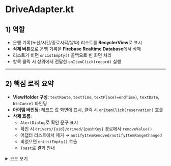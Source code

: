 # DriveAdapter.kt

## 1) 역할
- 운행 기록(노선/시간/종료시각/날짜) 리스트를 **RecyclerView**로 표시
- **삭제 버튼**으로 운행 기록을 **Firebase Realtime Database**에서 삭제
- 리스트가 비면 `onListEmpty()` 콜백으로 빈 화면 처리
- 항목 클릭 시 상위에서 전달한 `onItemClick(record)` 실행

---

## 2) 핵심 로직 요약
- **ViewHolder 구성**: `textRoute`, `textTime`, `textPlace(=endTime)`, `textDate`, `btnCancel` 바인딩
- **아이템 바인딩**: 레코드 값 화면에 표시, 클릭 시 `onItemClick(reservation)` 호출
- **삭제 흐름**:
  - `AlertDialog`로 확인 문구 표시
  - 확인 시 `drivers/{uid}/drived/{pushKey}` 경로에서 `removeValue()`
  - 어댑터 리스트에서 제거 → `notifyItemRemoved/notifyItemRangeChanged`
  - 비었으면 `onListEmpty()` 호출
  - `Toast`로 결과 안내 
  
<details>
<summary> 코드 보기 </summary>

```kotlin
class DriveAdapter(private val reservationList: ArrayList<DrivedRecord>,
                   private val onListEmpty: () -> Unit,
                   private val onItemClick: (DrivedRecord) -> Unit)
    : RecyclerView.Adapter<DriveAdapter.ReservationViewHolder>() {

    //item_list.xml의 보여줄 데이터를 하나씩 인플레이트
    override fun onCreateViewHolder(
        parent: ViewGroup,
        viewType: Int
    ): ReservationViewHolder {
        val view = LayoutInflater.from(parent.context)
            .inflate(R.layout.item_list, parent, false)
        return ReservationViewHolder(view)
    }

    //데이터 바인딩 + 삭제 버튼 클릭 이벤트
    override fun onBindViewHolder(holder: ReservationViewHolder, position: Int) {
        val reservation = reservationList[position]

        //ViewHolder 구성
        holder.textRoute.text = reservation.route
        holder.textTime.text = reservation.time
        holder.textStation.text = reservation.endTime
        holder.textDate.text = reservation.date

        //삭제 흐름
        holder.btnDelete.setOnClickListener {
            //확인 문구 표시
            AlertDialog.Builder(holder.itemView.context)
                .setTitle("운행 기록 삭제")
                .setMessage("\uD83D\uDEA8 운행 노선을 잘못 선택한 경우에만 삭제할 수 있습니다.\n삭제된 노선에 대한 불이익은 책임지지 않습니다.\n정말 삭제하시겠습니까?")
                //확인 시
                .setPositiveButton("확인") { dialog, _ ->
                    val currentUser =
                        com.google.firebase.auth.FirebaseAuth.getInstance().currentUser
                    currentUser?.let { user ->
                        val ref = FirebaseDatabase.getInstance().reference
                            .child("drivers")
                            .child(user.uid)
                            .child("drived")
                            .child(reservation.pushKey)

                        ref.removeValue()
                    }
                    reservationList.removeAt(position)
                    notifyItemRemoved(position)
                    //어댑터리스트에서 제거 후 호출
                    notifyItemRangeChanged(position, reservationList.size)

                    //비었으면
                    if (reservationList.isEmpty()) {
                        onListEmpty()
                    }
                    //결과 안내
                    Toast.makeText(holder.itemView.context, "운행 기록이 삭제되었습니다.", Toast.LENGTH_SHORT).show()
                }
                .setNegativeButton("취소", null) // 취소 누르면 아무 일도 안 함
                .show()
        }
        //아이템 바인딩
        holder.itemView.setOnClickListener {
            onItemClick(reservation)
        }

    }

    override fun getItemCount(): Int = reservationList.size

    //item_list.xml에 보여줄 데이터를 묶기
    class ReservationViewHolder(itemView: View) : RecyclerView.ViewHolder(itemView) {
        val textRoute: TextView = itemView.findViewById(R.id.textRoute)
        val textTime: TextView = itemView.findViewById(R.id.textTime)
        val textStation: TextView = itemView.findViewById(R.id.textPlace)
        val textDate: TextView = itemView.findViewById(R.id.textDate)
        val btnDelete: Button = itemView.findViewById(R.id.btnCancel)
    }


}
```
</details>


